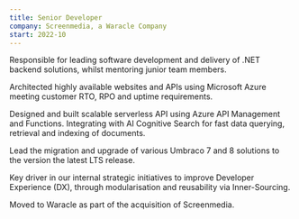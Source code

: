 ```yaml
---
title: Senior Developer
company: Screenmedia, a Waracle Company
start: 2022-10
---
```


Responsible for leading software development and delivery of .NET backend solutions, whilst mentoring junior team members.

Architected highly available websites and APIs using Microsoft Azure meeting customer RTO, RPO and uptime requirements.

Designed and built scalable serverless API using Azure API Management and Functions. Integrating with AI Cognitive Search for fast data querying, retrieval and indexing of documents.

Lead the migration and upgrade of various Umbraco 7 and 8 solutions to the version the latest LTS release.

Key driver in our internal strategic initiatives to improve Developer Experience (DX), through modularisation and reusability via Inner-Sourcing.

Moved to Waracle as part of the acquisition of Screenmedia.